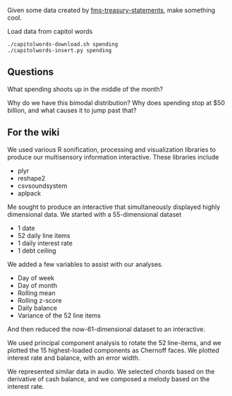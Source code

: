 Given some data created by
[fms-treasury-statements](https://github.com/csvsoundsystem/fms-treasury-statements),
make something cool.

Load data from capitol words

    ./capitolwords-download.sh spending
    ./capitolwords-insert.py spending

## Questions

What spending shoots up in the middle of the month?

Why do we have this bimodal distribution? Why does spending stop at
$50 billion, and what causes it to jump past that?

## For the wiki

We used various R sonification, processing and visualization libraries to produce
our multisensory information interactive. These libraries include

* plyr
* reshape2
* csvsoundsystem
* aplpack

Me sought to produce an interactive that simultaneously displayed highly dimensional
data. We started with a 55-dimensional dataset

* 1 date
* 52 daily line items
* 1 daily interest rate
* 1 debt ceiling

We added a few variables to assist with our analyses.

* Day of week
* Day of month
* Rolling mean
* Rolling z-score
* Daily balance
* Variance of the 52 line items

And then reduced the now-61-dimensional dataset to an interactive.

We used principal component analysis to rotate the 52 line-items, and we plotted
the 15 highest-loaded components as Chernoff faces. We plotted interest rate and
balance, with an error width.

We represented similar data in audio. We selected chords based on the derivative
of cash balance, and we composed a melody based on the interest rate.
